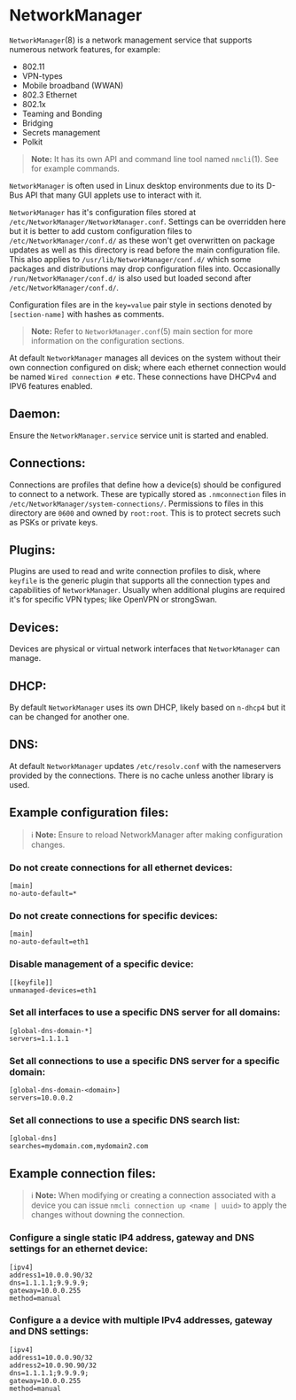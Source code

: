 # NetworkManager

`NetworkManager`(8) is a network management service that supports numerous network features, for example:

- 802.11
- VPN-types
- Mobile broadband (WWAN)
- 802.3 Ethernet
- 802.1x
- Teaming and Bonding
- Bridging
- Secrets management
- Polkit

> **Note:** It has its own API and command line tool named `nmcli`(1). See [](../../CheatSheet.md#networkmanager) for example commands.

`NetworkManager` is often used in Linux desktop environments due to its D-Bus API that many GUI applets use to interact with it. 

`NetworkManager` has it's configuration files stored at `/etc/NetworkManager/NetworkManager.conf`. Settings can be overridden here but it is better to add custom configuration files to `/etc/NetworkManager/conf.d/` as these won't get overwritten on package updates as well as this directory is read before the main configuration file. This also applies to `/usr/lib/NetworkManager/conf.d/` which some packages and distributions may drop configuration files into. Occasionally `/run/NetworkManager/conf.d/` is also used but loaded second after `/etc/NetworkManager/conf.d/`. 

Configuration files are in the `key=value` pair style in sections denoted by `[section-name]` with hashes as comments.

> **Note:** Refer to `NetworkManager.conf`(5) main section for more information on the configuration sections.

At default `NetworkManager` manages all devices on the system without their own connection configured on disk; where each ethernet connection would be named `Wired connection #` etc. These connections have DHCPv4 and IPV6 features enabled.

## Daemon:

Ensure the `NetworkManager.service` service unit is started and enabled.

## Connections:

Connections are profiles that define how a device(s) should be configured to connect to a network. These are typically stored as `.nmconnection` files in `/etc/NetworkManager/system-connections/`. Permissions to files in this directory are `0600` and owned by `root:root`. This is to protect secrets such as PSKs or private keys.

## Plugins:

Plugins are used to read and write connection profiles to disk, where `keyfile` is the generic plugin that supports all the connection types and capabilities of `NetworkManager`. Usually when additional plugins are required it's for specific VPN types; like OpenVPN or strongSwan.

## Devices:

Devices are physical or virtual network interfaces that `NetworkManager` can manage.

## DHCP:

By default `NetworkManager` uses its own DHCP, likely based on `n-dhcp4` but it can be changed for another one. 

## DNS:

At default `NetworkManager` updates `/etc/resolv.conf` with the nameservers provided by the connections. There is no cache unless another library is used.

## Example configuration files:

> ℹ️ **Note:** Ensure to reload NetworkManager after making configuration changes.

### Do not create connections for all ethernet devices:

```plaintext
[main]
no-auto-default=*
```

### Do not create connections for specific devices:

```plaintext
[main]
no-auto-default=eth1
```

### Disable management of a specific device:

```plaintext
[[keyfile]]
unmanaged-devices=eth1
```

### Set all interfaces to use a specific DNS server for all domains:

```plaintext
[global-dns-domain-*]
servers=1.1.1.1
```

### Set all connections to use a specific DNS server for a specific domain:

```plaintext
[global-dns-domain-<domain>]
servers=10.0.0.2
```

### Set all connections to use a specific DNS search list:

```plaintext
[global-dns]
searches=mydomain.com,mydomain2.com
```

## Example connection files:

> ℹ️ **Note:** When modifying or creating a connection associated with a device you can issue `nmcli connection up <name | uuid>` to apply the changes without downing the connection.

### Configure a single static IP4 address, gateway and DNS settings for an ethernet device:

```plaintext
[ipv4]
address1=10.0.0.90/32
dns=1.1.1.1;9.9.9.9;
gateway=10.0.0.255
method=manual
```

### Configure a a device with multiple IPv4 addresses, gateway and DNS settings:

```plaintext
[ipv4]
address1=10.0.0.90/32
address2=10.0.90.90/32
dns=1.1.1.1;9.9.9.9;
gateway=10.0.0.255
method=manual
```